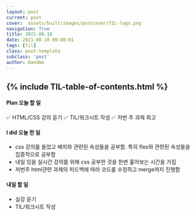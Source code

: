 ```yaml
---
layout: post
current: post
cover:  assets/built/images/postcover/TIL-logo.png
navigation: True
title: 2021.08.18
date: 2021-08-18 00:00:01
tags: [til]
class: post-template
subclass: 'post'
author: 0andme
---
```

{% include TIL-table-of-contents.html %}
---

<!-- excerpt-start -->

#### Plan 오늘 할 일
✅ HTML/CSS 강의 듣기
✅ TIL/워크시트 작성
✅ 저번 주 과제 회고

#### I did 오늘 한 일
+ css 강의를 들었고 배치와 관련된 속성들을 공부함. 특히 flex와 관련된 속성들을 집중적으로 공부함
+ 내일 있을 실시간 강의를 위해 css 공부한 것을 한번 훑어보는 시간을 가짐
+ 저번주 html관련 과제의 피드백에 따라 코드를 수정하고 merge까지 진행함

#### 내일 할 일
+ 실강 듣기
+ TIL/워크시트 작성